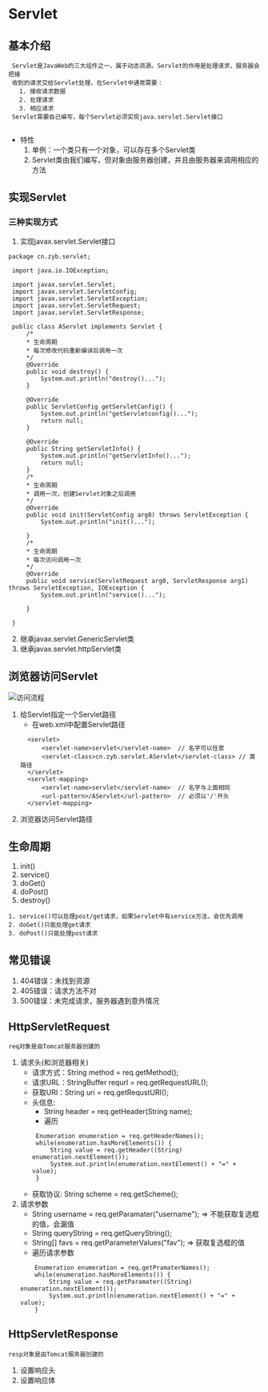 # Servlet
## 基本介绍
   ```
    Servlet是JavaWeb的三大组件之一，属于动态资源。Servlet的作用是处理请求，服务器会把接
    收到的请求交给Servlet处理，在Servlet中通常需要：
      1. 接收请求数据
      2. 处理请求
      3. 相应请求
    Servlet需要自己编写，每个Servlet必须实现java.servlet.Servlet接口
    
   ```
   + 特性
      1. 单例：一个类只有一个对象，可以存在多个Servlet类
      2. Servlet类由我们编写，但对象由服务器创建，并且由服务器来调用相应的方法
## 实现Servlet
### 三种实现方式
   1. 实现javax.servlet.Servlet接口
   ```
   package cn.zyb.servlet;

    import java.io.IOException;

    import javax.servlet.Servlet;
    import javax.servlet.ServletConfig;
    import javax.servlet.ServletException;
    import javax.servlet.ServletRequest;
    import javax.servlet.ServletResponse;

    public class AServlet implements Servlet {
        /*
        * 生命周期
        * 每次修改代码重新编译后调用一次
        */
        @Override
        public void destroy() {
            System.out.println("destroy()...");
        }

        @Override
        public ServletConfig getServletConfig() {
            System.out.println("getServletconfig()...");
            return null;
        }

        @Override
        public String getServletInfo() {
            System.out.println("getServletInfo()...");
            return null;
        }
        /*
        * 生命周期
        * 调用一次，创建Servlet对象之后调用
        */
        @Override
        public void init(ServletConfig arg0) throws ServletException {
            System.out.println("init()...");

        }
        /*
        * 生命周期
        * 每次访问调用一次
        */
        @Override
        public void service(ServletRequest arg0, ServletResponse arg1) throws ServletException, IOException {
            System.out.println("service()...");

        }

    }

   ```
   2. 继承javax.servlet.GenericServlet类
   3. 继承javax.servlet.httpServlet类
## 浏览器访问Servlet
   ![访问流程](/img/java-servlet.jpg)
   1. 给Servlet指定一个Servlet路径
      + 在web.xml中配置Servlet路径
      ```
        <servlet>
            <servlet-name>servlet</servlet-name>  // 名字可以任意
            <servlet-class>cn.zyb.servlet.AServlet</servlet-class> // 类路径
        </servlet>
        <servlet-mapping>
            <servlet-name>servlet</servlet-name>  // 名字与上面相同
            <url-pattern>/AServlet</url-pattern>  // 必须以'/'开头
        </servlet-mapping>
      ```
   2. 浏览器访问Servlet路径
## 生命周期
   1. init()
   2. service()
   3. doGet()
   4. doPost()
   5. destroy()
   ```
   1. service()可以处理post/get请求，如果Servlet中有service方法，会优先调用
   2. doGet()只能处理get请求
   3. doPost()只能处理post请求
   ```
## 常见错误
   1. 404错误：未找到资源
   2. 405错误：请求方法不对
   3. 500错误：未完成请求，服务器遇到意外情况
## HttpServletRequest
   `req对象是由Tomcat服务器创建的`
   1. 请求头(和浏览器相关)
      + 请求方式：String method = req.getMethod();
      + 请求URL：StringBuffer requrl = req.getRequestURL();
      + 获取URI：String uri = req.getRequstURI();
      + 头信息: 
         + String header = req.getHeader(String name);
         + 遍历
         ```
          Enumeration enumeration = req.getHeaderNames();
		  while(enumeration.hasMoreElements()) {
			  String value = req.getHeader((String) enumeration.nextElement());
			  System.out.println(enumeration.nextElement() + "=" + value);
		  }
         ```
      + 获取协议: String scheme = req.getScheme();
   2. 请求参数
      + String username = req.getParamater("username"); => 不能获取复选框的值，会漏值
      + String queryString = req.getQueryString();
      + String[] favs = req.getParameterValues("fav"); => 获取复选框的值
      + 遍历请求参数
      ```
          Enumeration enumeration = req.getPramaterNames();
		  while(enumeration.hasMoreElements()) {
			  String value = req.getParamater((String) enumeration.nextElement());
			  System.out.println(enumeration.nextElement() + "=" + value);
		  }
      ```
## HttpServletResponse
   `resp对象是由Tomcat服务器创建的`
   1. 设置响应头
   2. 设置响应体